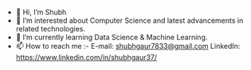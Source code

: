 - 👋 Hi, I’m Shubh
- 👀 I’m interested about Computer Science and latest advancements in related technologies.
- 🌱 I’m currently learning Data Science & Machine Learning.
- 📫 How to reach me :-  E-mail: shubhgaur7833@gmail.com  LinkedIn: https://www.linkedin.com/in/shubhgaur37/

<!---
shubhgaur37/shubhgaur37 is a ✨ special ✨ repository because its `README.md` (this file) appears on your GitHub profile.
You can click the Preview link to take a look at your changes.
--->
